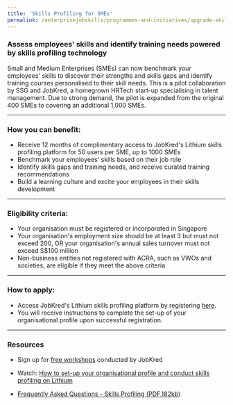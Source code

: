 ```yaml
---
title: 'Skills Profiling for SMEs'
permalink: /enterprisejobskills/programmes-and-initiatives/upgrade-skills/skills-profiling-for-smes/
---
```


### Assess employees' skills and identify training needs powered by skills profiling technology

Small and Medium Enterprises (SMEs) can now benchmark your employees' skills to discover their strengths and skills gaps and identify training courses personalised to their skill needs.
This is a pilot collaboration by SSG and JobKred, a homegrown HRTech start-up specialising in talent management. Due to strong demand, the pilot is expanded from the original 400 SMEs to covering an additional 1,000 SMEs.

---

### How you can benefit:

-	Receive 12 months of complimentary access to JobKred's Lithium skills profiling platform for 50 users per SME, up to 1000 SMEs 
-	Benchmark your employees' skills based on their job role
-	Identify skills gaps and training needs, and receive curated training recommendations
-	Build a learning culture and excite your employees in their skills development

---

### Eligibility criteria:

-	Your organisation must be registered or incorporated in Singapore
-	Your organisation's employment size should be at least 3 but must not exceed 200, OR your organisation's annual sales turnover must not exceed S$100 million
-	Non-business entities not registered with ACRA, such as VWOs and societies, are eligible if they meet the above criteria

---

### How to apply:

-	Access JobKred's Lithium skills profiling platform by registering <a href="https://ssg.lithium-ssg.jobkred.com/registration" target="_blank" rel="noopener">here</a>. 
-	You will receive instructions to complete the set-up of your organisational profile upon successful registration.

---

### Resources

- Sign up for <a href="https://docs.google.com/forms/d/e/1FAIpQLScxDlAr3jTx2Ocv8a9aFq-cy-xJIGT6iW9H18f63_wZTjjOyQ/viewform" target="_blank" rel="noopener">free workshops</a> conducted by JobKred

- Watch: <a href="https://youtu.be/3oFO0m1btLw" target="_blank" rel="noopener">How to set-up your organisational profile and conduct skills profiling on Lithium</a>

- <a href="/images/epjs/programmes-and-initiatives/upgrade-skills/FAQs_on_Skills_Profiler_Expansion_Mar_2024.pdf" target="_blank" rel="noopener">Frequently Asked Questions - Skills Profiling (PDF,182kb)</a>

<script src="/jquery/jquery.min.js"></script>
<script src="/jquery/resize-tables.js"></script>
